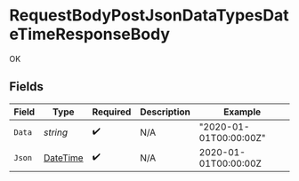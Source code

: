 # RequestBodyPostJsonDataTypesDateTimeResponseBody

OK


## Fields

| Field                                                                                 | Type                                                                                  | Required                                                                              | Description                                                                           | Example                                                                               |
| ------------------------------------------------------------------------------------- | ------------------------------------------------------------------------------------- | ------------------------------------------------------------------------------------- | ------------------------------------------------------------------------------------- | ------------------------------------------------------------------------------------- |
| `Data`                                                                                | *string*                                                                              | :heavy_check_mark:                                                                    | N/A                                                                                   | "2020-01-01T00:00:00Z"                                                                |
| `Json`                                                                                | [DateTime](https://learn.microsoft.com/en-us/dotnet/api/system.datetime?view=net-5.0) | :heavy_check_mark:                                                                    | N/A                                                                                   | 2020-01-01T00:00:00Z                                                                  |